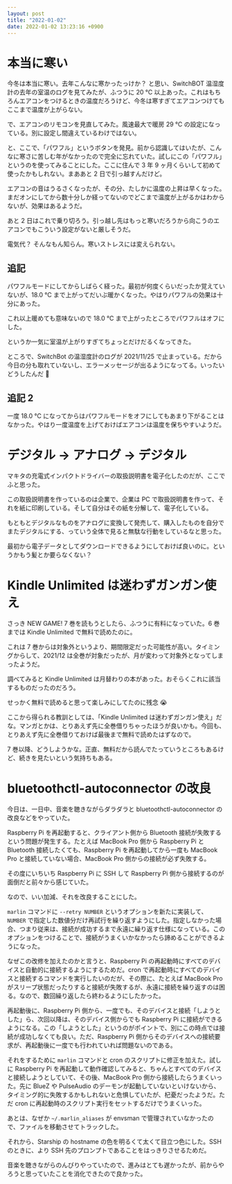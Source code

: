```yaml
---
layout: post
title: "2022-01-02"
date: 2022-01-02 13:23:16 +0900
---
```


# 本当に寒い
今冬は本当に寒い。去年こんなに寒かったっけか？ と思い、SwitchBOT 温湿度計の去年の室温のログを見てみたが、ふつうに 20 ℃ 以上あった。これはもちろんエアコンをつけるときの温度だろうけど、今冬は寒すぎてエアコンつけてもここまで温度が上がらない。

で、エアコンのリモコンを見直してみた。風速最大で暖房 29 ℃ の設定になっている。別に設定し間違えているわけではない。

と、ここで、「パワフル」というボタンを発見。前から認識してはいたが、こんなに寒さに苦しむ年がなかったので完全に忘れていた。試しにこの「パワフル」というのを使ってみることにした。ここに住んで 3 年 9 ヶ月くらいして初めて使ったかもしれない。まああと 2 日で引っ越すんだけど。

エアコンの音はうるさくなったが、その分、たしかに温度の上昇は早くなった。まだオンにしてから数十分しか経ってないのでどこまで温度が上がるかはわからないが、効果はあるようだ。

あと 2 日はこれで乗り切ろう。引っ越し先はもっと寒いだろうから向こうのエアコンでもこういう設定がないと厳しそうだ。

電気代？ そんなもん知らん。寒いストレスには変えられない。

## 追記
パワフルモードにしてからしばらく経った。最初が何度くらいだったか覚えていないが、18.0 ℃ まで上がってだいぶ暖かくなった。やはりパワフルの効果は十分にあった。

これ以上暖めても意味ないので 18.0 ℃ まで上がったところでパワフルはオフにした。

というか一気に室温が上がりすぎてちょっとだけだるくなってきた。

ところで、SwitchBot の温湿度計のログが 2021/11/25 で止まっている。だから今日の分も取れていないし、エラーメッセージが出るようになってる。いったいどうしたんだ 🤔

## 追記 2
一度 18.0 ℃ になってからはパワフルモードをオフにしてもあまり下がることはなかった。やはり一度温度を上げておけばエアコンは温度を保ちやすいようだ。





# デジタル → アナログ → デジタル
マキタの充電式インパクトドライバーの取扱説明書を電子化したのだが、ここでふと思った。

この取扱説明書を作っているのは企業で、企業は PC で取扱説明書を作って、それを紙に印刷している。そして自分はその紙を分解して、電子化している。

もともとデジタルなものをアナログに変換して発売して、購入したものを自分でまたデジタルにする、っていう全体で見ると無駄な行動をしているなと思った。

最初から電子データとしてダウンロードできるようにしておけば良いのに。というかもう髪とか要らなくない？




# Kindle Unlimited は迷わずガンガン使え
さっき NEW GAME! 7 巻を読もうとしたら、ふつうに有料になっていた。6 巻までは Kindle Unlimited で無料で読めたのに。

これは 7 巻からは対象外というより、期間限定だった可能性が高い。タイミングからして、2021/12 は全巻が対象だったが、月が変わって対象外となってしまったようだ。

調べてみると Kindle Unlimited は月替わりの本があった。おそらくこれに該当するものだったのだろう。

せっかく無料で読めると思って楽しみにしてたのに残念 😭

ここから得られる教訓としては、「Kindle Unlimited は迷わずガンガン使え」だな。マンガとかは、とりあえず先に全巻借りちゃったほうが良いかも。今回も、とりあえず先に全巻借りておけば最後まで無料で読めたはずなので。

7 巻以降、どうしようかな。正直、無料だから読んでたっていうところもあるけど、続きを見たいという気持ちもある。





# bluetoothctl-autoconnector の改良
今日は、一日中、音楽を聴きながらダラダラと bluetoothctl-autoconnector の改良などをやっていた。

Raspberry Pi を再起動すると、クライアント側から Bluetooth 接続が失敗するという問題が発生する。たとえば MacBook Pro 側から Raspberry Pi と Bluetooth 接続したくても、Raspberry Pi を再起動してから一度も MacBook Pro と接続していない場合、MacBook Pro 側からの接続が必ず失敗する。

その度にいちいち Raspberry Pi に SSH して Raspberry Pi 側から接続するのが面倒だと前々から感じていた。

なので、いい加減、それを改良することにした。

`marlin` コマンドに `--retry NUMBER` というオプションを新たに実装して、`NUMBER` で指定した数値分だけ再試行を繰り返すようにした。指定しなかった場合、つまり従来は、接続が成功するまで永遠に繰り返す仕様になっている。このオプションをつけることで、接続がうまくいかなかったら諦めることができるようになった。

なぜこの改修を加えたのかと言うと、Raspberry Pi の再起動時にすべてのデバイスと自動的に接続するようにするためだ。cron で再起動時にすべてのデバイスと接続するコマンドを実行したいのだが、その際に、たとえば MacBook Pro がスリープ状態だったりすると接続が失敗するが、永遠に接続を繰り返すのは困る。なので、数回繰り返したら終わるようにしたかった。

再起動後に、Raspberry Pi 側から、一度でも、そのデバイスと接続「しようとした」ら、次回以降は、そのデバイス側からでも Raspberry Pi に接続ができるようになる。この「しようとした」というのがポイントで、別にこの時点では接続が成功しなくても良い。ただ、Raspberry Pi 側からそのデバイスへの接続要求が、再起動後に一度でも行われていれば問題ないのである。

それをするために `marlin` コマンドと cron のスクリプトに修正を加えた。試しに Raspberry Pi を再起動して動作確認してみると、ちゃんとすべてのデバイスと接続しようとしていて、その後、MacBook Pro 側から接続したらうまくいった。先に BlueZ や PulseAudio のデーモンが起動していないといけないから、タイミング的に失敗するかもしれないと危惧していたが、杞憂だったようだ。ただ cron に再起動時のスクリプト実行をセットするだけでうまくいった。

あとは、なぜか `~/.marlin_aliases` が envsman で管理されていなかったので、ファイルを移動させてトラックした。

それから、Starship の hostname の色を明るくて太くて目立つ色にした。SSH のときに、より SSH 先のプロンプトであることをはっきりさせるためだ。

音楽を聴きながらのんびりやっていたので、進みはとても遅かったが、前からやろうと思っていたことを消化できたので良かった。
















